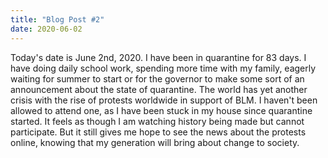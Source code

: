 ```yaml
---
title: "Blog Post #2"
date: 2020-06-02
---
```


Today's date is June 2nd, 2020. I have been in quarantine for 83 days. I have doing daily school work, spending more time with my family, eagerly waiting for summer to start or for the governor to make some sort of an announcement about the state of quarantine. The world has yet another crisis with the rise of protests worldwide in support of BLM. I haven't been allowed to attend one, as I have been stuck in my house since quarantine started. It feels as though I am watching history being made but cannot participate. But it still gives me hope to see the news about the protests online, knowing that my generation will bring about change to society. 
